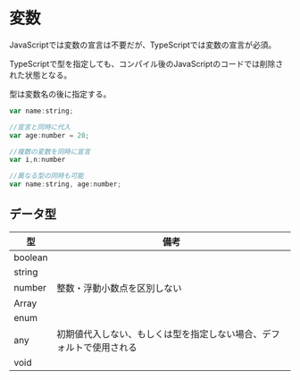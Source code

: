 # 変数

JavaScriptでは変数の宣言は不要だが、TypeScriptでは変数の宣言が必須。

TypeScriptで型を指定しても、コンパイル後のJavaScriptのコードでは削除された状態となる。

型は変数名の後に指定する。

```js
var name:string;

//宣言と同時に代入
var age:number = 20;

//複数の変数を同時に宣言
var i,n:number

//異なる型の同時も可能
var name:string, age:number;
```

## データ型

|型|備考|
|---|---|
|boolean||
|string||
|number|整数・浮動小数点を区別しない|
|Array||
|enum||
|any|初期値代入しない、もしくは型を指定しない場合、デフォルトで使用される|
|void||

